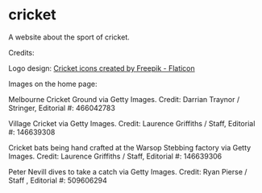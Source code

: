 # cricket
A website about the sport of cricket.







Credits:

Logo design:
<a href="https://www.flaticon.com/free-icons/cricket" title="cricket icons">Cricket icons created by Freepik - Flaticon</a>

Images on the home page:

Melbourne Cricket Ground via Getty Images.
Credit: Darrian Traynor / Stringer, Editorial #: 466042783

Village Cricket via Getty Images.
Credit: Laurence Griffiths / Staff, Editorial #: 146639308

Cricket bats being hand crafted at the Warsop Stebbing factory via Getty Images.
Credit: Laurence Griffiths / Staff, Editorial #: 146639306

Peter Nevill dives to take a catch via Getty Images.
Credit: Ryan Pierse / Staff , Editorial #: 509606294